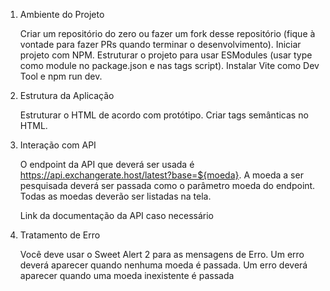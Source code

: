 1. Ambiente do Projeto

    Criar um repositório do zero ou fazer um fork desse repositório (fique à vontade para fazer PRs quando terminar o desenvolvimento).
    Iniciar projeto com NPM.
    Estruturar o projeto para usar ESModules (usar type como module no package.json e nas tags script).
    Instalar Vite como Dev Tool e npm run dev.

2. Estrutura da Aplicação

    Estruturar o HTML de acordo com protótipo.
    Criar tags semânticas no HTML.

3. Interação com API

    O endpoint da API que deverá ser usada é https://api.exchangerate.host/latest?base=${moeda}.
    A moeda a ser pesquisada deverá ser passada como o parâmetro moeda do endpoint.
    Todas as moedas deverão ser listadas na tela.

    Link da documentação da API caso necessário

4. Tratamento de Erro

    Você deve usar o Sweet Alert 2 para as mensagens de Erro.
    Um erro deverá aparecer quando nenhuma moeda é passada.
    Um erro deverá aparecer quando uma moeda inexistente é passada